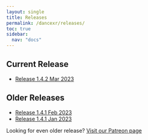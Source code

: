 ```yaml
---
layout: single
title: Releases
permalink: /dancexr/releases/
toc: true
sidebar:
  nav: "docs"
---
```


## Current Release
* [Release 1.4.2 Mar 2023](releases/1.4.2.md)

## Older Releases
* [Release 1.4.1 Feb 2023](releases/1.4.1.md)
* [Release 1.4.1 Jan 2023](releases/1.4.0.md)


Looking for even older release? [Visit our Patreon page](https://www.patreon.com/dvvr)